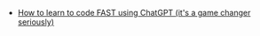- [How to learn to code FAST using ChatGPT (it's a game changer seriously)](https://youtu.be/VznoKyh6AXs)
